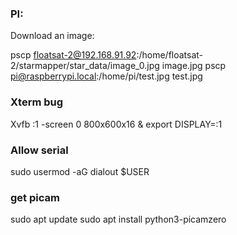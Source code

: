 ### PI:

Download an image:

pscp floatsat-2@192.168.91.92:/home/floatsat-2/starmapper/star_data/image_0.jpg image.jpg
pscp pi@raspberrypi.local:/home/pi/test.jpg test.jpg


### Xterm bug

Xvfb :1 -screen 0 800x600x16 & 
export DISPLAY=:1


### Allow serial 

sudo usermod -aG dialout $USER


### get picam

sudo apt update
sudo apt install python3-picamzero


